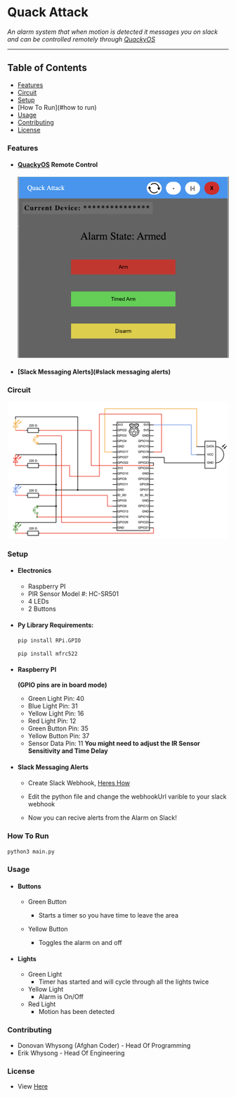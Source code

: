 # Quack Attack
*An alarm system that when motion is detected it messages you on slack and can be controlled remotely through [QuackyOS](https://quackyos.com)*

-----

## Table of Contents
- [Features](#features)
- [Circuit](#circuit)
- [Setup](#setup)
- [How To Run](#how to run)
- [Usage](#usage)
- [Contributing](#contributing)
- [License](https://github.com/donnie58744/Quack-Attack-Pi/blob/main/LICENSE)

### Features

- #### [QuackyOS](https://www.quackyos.com/?openWindow=QuackAttack) Remote Control

  <img src="README_IMGS/QuackAttack-QuackyOS-UI.png" alt="QuackAttack-QuackyOS-UI" style="zoom:67%;" />
  
- #### [Slack Messaging Alerts](#slack messaging alerts)

### Circuit

![Circuit](README_IMGS/Alarm-Sys-CIRCUIT.png)

### Setup

- #### Electronics
	- Raspberry PI
	- PIR Sensor Model #: HC-SR501
	- 4 LEDs
	- 2 Buttons

- #### Py Library Requirements:

	```
	pip install RPi.GPIO
	```

	```
	pip install mfrc522
	```

- #### Raspberry PI

	**(GPIO pins are in board mode)**

	- Green Light Pin: 40
	- Blue Light Pin: 31
	- Yellow Light Pin: 16
	- Red Light Pin: 12
	- Green Button Pin: 35
	- Yellow Button Pin: 37
	- Sensor Data Pin: 11 **You might need to adjust the IR Sensor Sensitivity and Time Delay**

- #### Slack Messaging Alerts

  - Create Slack Webhook, [Heres How](https://api.slack.com/messaging/webhooks)

  - Edit the python file and change the webhookUrl varible to your slack webhook
  
  - Now you can recive alerts from the Alarm on Slack!


### How To Run

```python3 main.py```

### Usage

- #### Buttons
  - Green Button
    - Starts a timer so you have time to leave the area

   - Yellow Button
     - Toggles the alarm on and off

- #### Lights

  - Green Light
    - Timer has started and will cycle through all the lights twice
  - Yellow Light
    - Alarm is On/Off
  - Red Light
    - Motion has been detected

### Contributing

- Donovan Whysong (Afghan Coder) - Head Of Programming
- Erik Whysong - Head Of Engineering

### License

- View [Here](https://github.com/donnie58744/Quack-Attack-Pi/blob/main/LICENSE)
